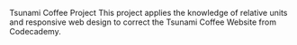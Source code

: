 Tsunami Coffee Project
This project applies the knowledge of relative units and responsive web design to correct the Tsunami Coffee Website from Codecademy.
